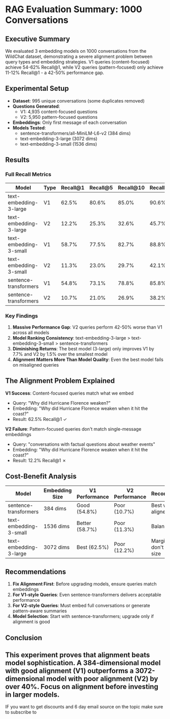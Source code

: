 # RAG Evaluation Summary: 1000 Conversations

## Executive Summary

We evaluated 3 embedding models on 1000 conversations from the WildChat dataset, demonstrating a severe alignment problem between query types and embedding strategies. V1 queries (content-focused) achieve 54-62% Recall@1, while V2 queries (pattern-focused) only achieve 11-12% Recall@1 - a 42-50% performance gap.

## Experimental Setup

- **Dataset**: 995 unique conversations (some duplicates removed)
- **Questions Generated**: 
  - V1: 4,935 content-focused questions
  - V2: 5,950 pattern-focused questions
- **Embeddings**: Only first message of each conversation
- **Models Tested**:
  - sentence-transformers/all-MiniLM-L6-v2 (384 dims)
  - text-embedding-3-large (3072 dims)  
  - text-embedding-3-small (1536 dims)

## Results

### Full Recall Metrics

| Model | Type | Recall@1 | Recall@5 | Recall@10 | Recall@30 |
|-------|------|----------|----------|-----------|-----------|
| text-embedding-3-large | V1 | 62.5% | 80.6% | 85.0% | 90.6% |
| text-embedding-3-large | V2 | 12.2% | 25.3% | 32.6% | 45.7% |
| text-embedding-3-small | V1 | 58.7% | 77.5% | 82.7% | 88.8% |
| text-embedding-3-small | V2 | 11.3% | 23.0% | 29.7% | 42.1% |
| sentence-transformers | V1 | 54.8% | 73.1% | 78.8% | 85.8% |
| sentence-transformers | V2 | 10.7% | 21.0% | 26.9% | 38.2% |

### Key Findings

1. **Massive Performance Gap**: V2 queries perform 42-50% worse than V1 across all models
2. **Model Ranking Consistency**: text-embedding-3-large > text-embedding-3-small > sentence-transformers
3. **Diminishing Returns**: The best model (3-large) only improves V1 by 7.7% and V2 by 1.5% over the smallest model
4. **Alignment Matters More Than Model Quality**: Even the best model fails on misaligned queries

## The Alignment Problem Explained

**V1 Success**: Content-focused queries match what we embed
- Query: "Why did Hurricane Florence weaken?"
- Embedding: "Why did Hurricane Florence weaken when it hit the coast?"
- Result: 62.5% Recall@1 ✓

**V2 Failure**: Pattern-focused queries don't match single-message embeddings
- Query: "conversations with factual questions about weather events"
- Embedding: "Why did Hurricane Florence weaken when it hit the coast?"
- Result: 12.2% Recall@1 ✗

## Cost-Benefit Analysis

| Model | Embedding Size | V1 Performance | V2 Performance | Recommendation |
|-------|----------------|----------------|----------------|----------------|
| sentence-transformers | 384 dims | Good (54.8%) | Poor (10.7%) | Best value for aligned queries |
| text-embedding-3-small | 1536 dims | Better (58.7%) | Poor (11.3%) | Balanced choice |
| text-embedding-3-large | 3072 dims | Best (62.5%) | Poor (12.2%) | Marginal gains don't justify 8x size |

## Recommendations

1. **Fix Alignment First**: Before upgrading models, ensure queries match embeddings
2. **For V1-style Queries**: Even sentence-transformers delivers acceptable performance
3. **For V2-style Queries**: Must embed full conversations or generate pattern-aware summaries
4. **Model Selection**: Start with sentence-transformers; upgrade only if alignment is good

## Conclusion

This experiment proves that **alignment beats model sophistication**. A 384-dimensional model with good alignment (V1) outperforms a 3072-dimensional model with poor alignment (V2) by over 40%. Focus on alignment before investing in larger models.
---

IF you want to get discounts and 6 day email source on the topic make sure to subscribe to

<script async data-uid="010fd9b52b" src="https://fivesixseven.kit.com/010fd9b52b/index.js"></script>
